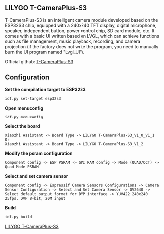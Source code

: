 ## LILYGO T-CameraPlus-S3

T-CameraPlus-S3 is an intelligent camera module developed based on the ESP32S3 chip, equipped with a 240x240 TFT display, digital microphone, speaker, independent button, power control chip, SD card module, etc. It comes with a basic UI written based on LVGL, which can achieve functions such as file management, music playback, recording, and camera projection (if the factory does not write the program, you need to manually burn the UI program named "Lvgl_UI").

Official github: [T-CameraPlus-S3](https://github.com/Xinyuan-LilyGO/T-CameraPlus-S3)

## Configuration

**Set the compilation target to ESP32S3**

```bash
idf.py set-target esp32s3
```

**Open menuconfig**

```bash
idf.py menuconfig
```

**Select the board**

```
Xiaozhi Assistant -> Board Type -> LILYGO T-CameraPlus-S3_V1_0_V1_1
Or
Xiaozhi Assistant -> Board Type -> LILYGO T-CameraPlus-S3_V1_2
```

**Modify the psram configuration**

```
Component config -> ESP PSRAM -> SPI RAM config -> Mode (QUAD/OCT) -> Quad Mode PSRAM
```


**Select and set camera sensor**

```
Component config -> Espressif Camera Sensors Configurations -> Camera Sensor Configuration -> Select and Set Camera Sensor -> OV2640 -> Select default output format for DVP interface -> YUV422 240x240 25fps, DVP 8-bit, 20M input

```


**Build**

```bash
idf.py build
```

<a href="https://github.com/Xinyuan-LilyGO/T-CameraPlus-S3" target="_blank" title="LILYGO T-CameraPlus-S3">LILYGO T-CameraPlus-S3</a>